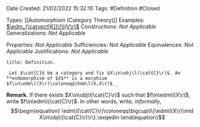<br />
<br />

Date Created: 21/02/2022 15:32:10
Tags: #Definition #Closed 

Types: [[Automorphism (Category Theory)]]
Examples: [$\edm_{\catvect[K]}\!\l(V\r)$](Endomorphism%20Algebra%20(Vector%20Space).md)
Constructions: _Not Applicable_
Generalizations: _Not Applicable_

Properties: _Not Applicable_
Sufficiencies: _Not Applicable_
Equivalences: _Not Applicable_
Justifications: _Not Applicable_

``` ad-Definition
title: Definition.

_Let $\cat{C}$ be a category and fix $X\in\obj\l(\cat{C}\r)$. An **endomorphism of $X$** is a morphism $f\in\edm\l(X\r)\coloneqq\hom\l(X,X\r)$._

```

**Remark.** If there exists $X\in\obj\l(\cat{C}\r)$ such that $f\in\edm\l(X\r)$, write $f\in\edm\l(\cat{C}\r)$. In other words, write, _informally_,
$$\begin{equation}
    \edm\l(\cat{C}\r)\coloneqq\bigcup\l\{\edm\l(X\r)\mid X\in\obj\l(\cat{C}\r)\r\}.\exqedin
\end{equation}$$
